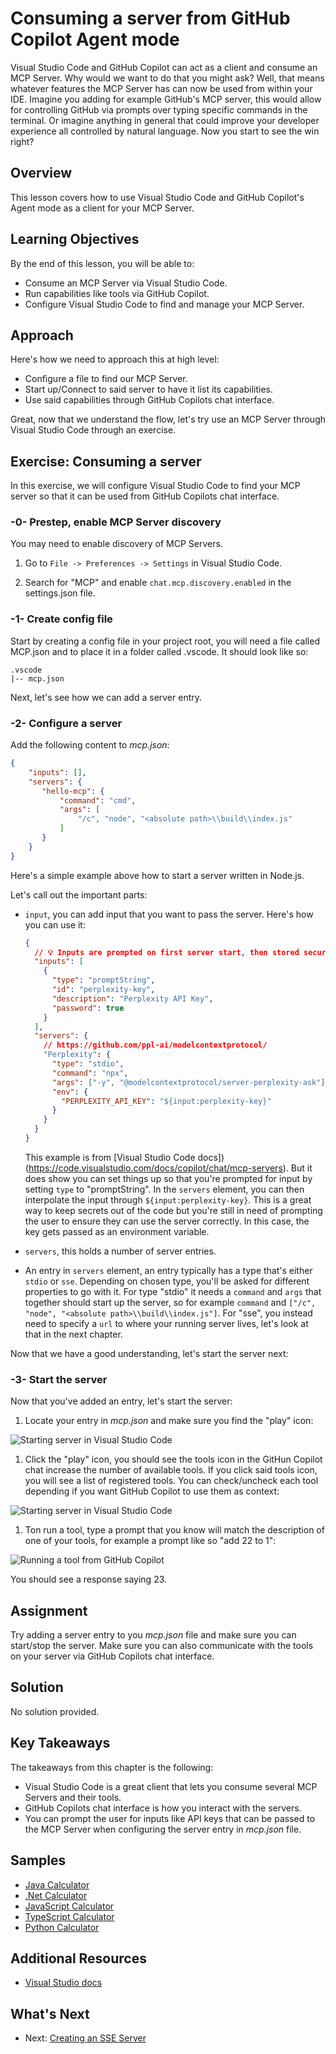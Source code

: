 # Consuming a server from GitHub Copilot Agent mode

Visual Studio Code and GitHub Copilot can act as a client and consume an MCP Server. Why would we want to do that you might ask? Well, that means whatever features the MCP Server has can now be used from within your IDE. Imagine you adding for example GitHub's MCP server, this would allow for controlling GitHub via prompts over typing specific commands in the terminal. Or imagine anything in general that could improve your developer experience all controlled by natural language. Now you start to see the win right?

## Overview

This lesson covers how to use Visual Studio Code and GitHub Copilot's Agent mode as a client for your MCP Server.

## Learning Objectives

By the end of this lesson, you will be able to:

- Consume an MCP Server via Visual Studio Code.
- Run capabilities like tools via GitHub Copilot.
- Configure Visual Studio Code to find and manage your MCP Server.

## Approach 

Here's how we need to approach this at high level:

- Configure a file to find our MCP Server.
- Start up/Connect to said server to have it list its capabilities.
- Use said capabilities through GitHub Copilots chat interface.

Great, now that we understand the flow, let's try use an MCP Server through Visual Studio Code through an exercise.

## Exercise: Consuming a server

In this exercise, we will configure Visual Studio Code to find your MCP server so that it can be used from GitHub Copilots chat interface.

### -0- Prestep, enable MCP Server discovery

You may need to enable discovery of MCP Servers.

1. Go to `File -> Preferences -> Settings` in Visual Studio Code.

1. Search for "MCP" and enable `chat.mcp.discovery.enabled` in the settings.json file.

### -1- Create config file

Start by creating a config file in your project root, you will need a file called MCP.json and to place it in a folder called .vscode. It should look like so:

```text
.vscode
|-- mcp.json
```

Next, let's see how we can add a server entry.

### -2- Configure a server

Add the following content to *mcp.json*:

```json
{
    "inputs": [],
    "servers": {
       "hello-mcp": {
           "command": "cmd",
           "args": [
               "/c", "node", "<absolute path>\\build\\index.js"
           ]
       }
    }
}
```

Here's a simple example above how to start a server written in Node.js. 

Let's call out the important parts:

- `input`, you can add input that you want to pass the server. Here's how you can use it:

  ```json
  {
    // 💡 Inputs are prompted on first server start, then stored securely by VS Code.
    "inputs": [
      {
        "type": "promptString",
        "id": "perplexity-key",
        "description": "Perplexity API Key",
        "password": true
      }
    ],
    "servers": {
      // https://github.com/ppl-ai/modelcontextprotocol/
      "Perplexity": {
        "type": "stdio",
        "command": "npx",
        "args": ["-y", "@modelcontextprotocol/server-perplexity-ask"],
        "env": {
          "PERPLEXITY_API_KEY": "${input:perplexity-key}"
        }
      }
    }
  }
  ```

  This example is from [Visual Studio Code docs])(https://code.visualstudio.com/docs/copilot/chat/mcp-servers). But it does show you can set things up so that you're prompted for input by setting `type` to "promptString". In the `servers` element, you can then interpolate the input through `${input:perplexity-key}`. This is a great way to keep secrets out of the code but you're still in need of prompting the user to ensure they can use the server correctly. In this case, the key gets passed as an environment variable.

- `servers`, this holds a number of server entries.
- An entry in `servers` element, an entry typically has a type that's either `stdio` or `sse`. Depending on chosen type, you'll be asked for different properties to go with it. For type "stdio" it needs a `command` and `args` that together should start up the server, so for example `command` and `["/c", "node", "<absolute path>\\build\\index.js"]`. For "sse", you instead need to specify a `url` to where your running server lives, let's look at that in the next chapter.

Now that we have a good understanding, let's start the server next:

### -3- Start the server

Now that you've added an entry, let's start the server:

1. Locate your entry in *mcp.json* and make sure you find the "play" icon:

  ![Starting server in Visual Studio Code](./assets/vscode-start-server.png)  

1. Click the "play" icon, you should see the tools icon in the GitHun Copilot chat increase the number of available tools. If you click said tools icon, you will see a list of registered tools. You can check/uncheck each tool depending if you want GitHub Copilot to use them as context: 

  ![Starting server in Visual Studio Code](./assets/vscode-tool.png)

1. Ton run a tool, type a prompt that you know will match the description of one of your tools, for example a prompt like so "add 22 to 1":

  ![Running a tool from GitHub Copilot](./assets/vscode-agent.png)

  You should see a response saying 23.

## Assignment

Try adding a server entry to you *mcp.json* file and make sure you can start/stop the server. Make sure you can also communicate with the tools on your server via GitHub Copilots chat interface.

## Solution

No solution provided.

## Key Takeaways

The takeaways from this chapter is the following:

- Visual Studio Code is a great client that lets you consume several MCP Servers and their tools.
- GitHub Copilots chat interface is how you interact with the servers.
- You can prompt the user for inputs like API keys that can be passed to the MCP Server when configuring the server entry in *mcp.json* file.

## Samples 

- [Java Calculator](../samples/java/calculator/README.md)
- [.Net Calculator](../samples/csharp/)
- [JavaScript Calculator](../samples/javascript/README.md)
- [TypeScript Calculator](../samples/typescript/README.md)
- [Python Calculator](../samples/python/) 

## Additional Resources

- [Visual Studio docs](https://code.visualstudio.com/docs/copilot/chat/mcp-servers)

## What's Next

- Next: [Creating an SSE Server](/03-GettingStarted/05-sse-server/README.md)


